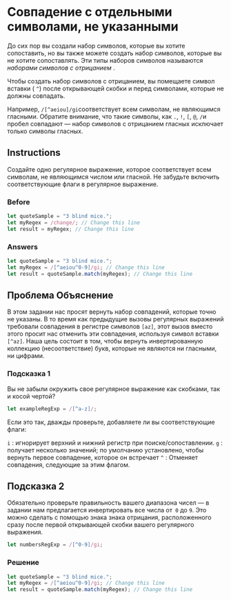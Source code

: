 # Совпадение с отдельными символами, не указанными
До сих пор вы создали набор символов, которые вы хотите сопоставить, но вы также можете создать набор символов, которые вы не хотите сопоставлять. Эти типы наборов символов называются _наборами символов с отрицанием_ .

Чтобы создать набор символов с отрицанием, вы помещаете символ вставки ( `^`) после открывающей скобки и перед символами, которые не должны совпадать.

Например, `/[^aeiou]/gi`соответствует всем символам, не являющимся гласными. Обратите внимание, что такие символы, как `.`, `!`, `[`, `@`, `/`и пробел совпадают — набор символов с отрицанием гласных исключает только символы гласных.
## Instructions
Создайте одно регулярное выражение, которое соответствует всем символам, не являющимся числом или гласной. Не забудьте включить соответствующие флаги в регулярное выражение.
### Before
```javascript
let quoteSample = "3 blind mice.";
let myRegex = /change/; // Change this line
let result = myRegex; // Change this line
```

### Answers
```javascript
let quoteSample = "3 blind mice.";
let myRegex = /[^aeiou^0-9]/gi; // Change this line
let result = quoteSample.match(myRegex); // Change this line

```
## Проблема Объяснение
В этом задании нас просят вернуть набор совпадений, которые точно не указаны. В то время как предыдущие вызовы регулярных выражений требовали совпадения в регистре символов `[az]`, этот вызов вместо этого просит нас отменить эти совпадения, используя символ вставки `[^az]`. Наша цель состоит в том, чтобы вернуть инвертированную коллекцию (несоответствие) букв, которые не являются ни гласными, ни цифрами.

### Подсказка 1
Вы не забыли окружить свое регулярное выражение как скобками, так и косой чертой?
```javascript
let exampleRegExp = /[^a-z]/;
```
Если это так, дважды проверьте, добавляете ли вы соответствующие флаги:

`i` : игнорирует верхний и нижний регистр при поиске/сопоставлении.
`g` : получает несколько значений; по умолчанию установлено, чтобы вернуть первое совпадение, которое он встречает
`^` : Отменяет совпадения, следующие за этим флагом.
## Подсказка 2
Обязательно проверьте правильность вашего диапазона чисел — в задании нам предлагается инвертировать все числа от` 0` до `9`. Это можно сделать с помощью знака знака отрицания, расположенного сразу после первой открывающей скобки вашего регулярного выражения.
```javascript
let numbersRegExp = /[^0-9]/gi;
```
### Решение
```javascript
let quoteSample = "3 blind mice.";
let myRegex = /[^aeiou^0-9]/gi; // Change this line
let result = quoteSample.match(myRegex); // Change this line
```
